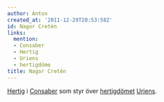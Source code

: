 ```yaml
---
author: Anton
created_at: '2011-12-29T20:53:58Z'
id: Nagor Cretèn
links:
  mention:
  - Consaber
  - Hertig
  - Uriens
  - hertigdöme
title: Nagor Cretèn
---
```


[Hertig] i [Consaber] som styr över [hertigdömet][] [Uriens].

  [Hertig]: Hertig
  [Consaber]: Consaber
  [hertigdömet]: hertigdöme
  [Uriens]: Uriens
